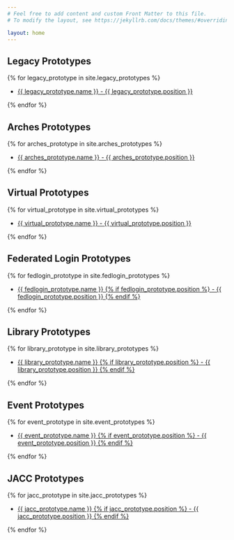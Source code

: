 ```yaml
---
# Feel free to add content and custom Front Matter to this file.
# To modify the layout, see https://jekyllrb.com/docs/themes/#overriding-theme-defaults

layout: home
---
```

<div class="grid columns_3:lg columns_2:md columns_1 gap_4">

<div class="">
<h2 class="font_display">Legacy Prototypes</h2>
{% for legacy_prototype in site.legacy_prototypes %}
  <ul class="ul_none ">
<li class="p_3 p-l_0 h:bg_primary-5">    <a href="{{ legacy_prototype.url | append: site.github.build_revision | relative_url }}">
      {{ legacy_prototype.name }} - {{ legacy_prototype.position }}
    </a></li>
  </ul>
{% endfor %}
</div>
<div class="">
<h2 class="font_display">Arches Prototypes</h2>
{% for arches_prototype in site.arches_prototypes %}
  <ul class="ul_none ">
<li class="p_3 p-l_0 h:bg_primary-5">    <a href="{{ arches_prototype.url | append: site.github.build_revision | relative_url }}">
      {{ arches_prototype.name }} - {{ arches_prototype.position }}
    </a></li>
  </ul>
{% endfor %}
</div>
<div class="">
<h2 class="font_display">Virtual Prototypes</h2>
{% for virtual_prototype in site.virtual_prototypes %}
  <ul class="ul_none ">
<li class="p_3 p-l_0 h:bg_primary-5">    <a href="{{ virtual_prototype.url | append: site.github.build_revision | relative_url }}">
      {{ virtual_prototype.name }} - {{ virtual_prototype.position }}
    </a></li>
  </ul>
{% endfor %}
</div>
<div class="">
<h2 class="font_display">Federated Login Prototypes</h2>
{% for fedlogin_prototype in site.fedlogin_prototypes %}
  <ul class="ul_none ">
<li class="p_3 p-l_0 h:bg_primary-5">    <a href="{{ fedlogin_prototype.url | append: site.github.build_revision | relative_url }}">
      {{ fedlogin_prototype.name }}
      {% if fedlogin_prototype.position %}
         - {{ fedlogin_prototype.position }}
      {% endif %}
    </a></li>
  </ul>
{% endfor %}
</div>
<div class="">
<h2 class="font_display">Library Prototypes</h2>
{% for library_prototype in site.library_prototypes %}
  <ul class="ul_none ">
<li class="p_3 p-l_0 h:bg_primary-5">    <a href="{{ library_prototype.url | append: site.github.build_revision | relative_url }}">
      {{ library_prototype.name }}
      {% if library_prototype.position %}
         - {{ library_prototype.position }}
      {% endif %}
    </a></li>
  </ul>
{% endfor %}
</div>
<div class="">
<h2 class="font_display">Event Prototypes</h2>
{% for event_prototype in site.event_prototypes %}
  <ul class="ul_none ">
<li class="p_3 p-l_0 h:bg_primary-5">    <a href="{{ event_prototype.url | append: site.github.build_revision | relative_url }}">
      {{ event_prototype.name }}
      {% if event_prototype.position %}
         - {{ event_prototype.position }}
      {% endif %}
    </a></li>
  </ul>
{% endfor %}
</div>
<div class="">
<h2 class="font_display">JACC Prototypes</h2>
{% for jacc_prototype in site.jacc_prototypes %}
  <ul class="ul_none ">
<li class="p_3 p-l_0 h:bg_primary-5">    <a href="{{ jacc_prototype.url | append: site.github.build_revision | relative_url }}">
      {{ jacc_prototype.name }}
      {% if jacc_prototype.position %}
         - {{ jacc_prototype.position }}
      {% endif %}
    </a></li>
  </ul>
{% endfor %}
</div>
</div>
